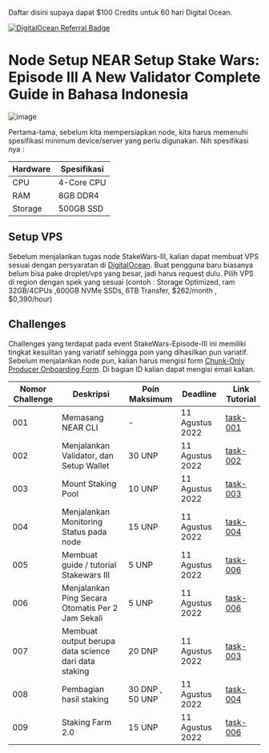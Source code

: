 <p align="left">Daftar disini supaya dapat $100 Credits untuk 60 hari Digital Ocean.</p>
<p align="left"><a href="https://www.digitalocean.com/?refcode=3e669f831302&utm_campaign=Referral_Invite&utm_medium=Referral_Program&utm_source=badge"><img src="https://web-platforms.sfo2.digitaloceanspaces.com/WWW/Badge%202.svg" alt="DigitalOcean Referral Badge" /></a></p>

# Node Setup NEAR Setup Stake Wars: Episode III A New Validator Complete Guide in Bahasa Indonesia

![image](https://user-images.githubusercontent.com/100946299/180820007-7114510b-0c25-40cf-bc52-9d1534901156.png)

Pertama-tama, sebelum kita mempersiapkan node, kita harus memenuhi spesifikasi minimum device/server yang perlu digunakan. Nih spesifikasi nya :

| Hardware       | Spesifikasi       |
| -------------- | ---------------   |
| CPU            | 4-Core CPU        |
| RAM            | 8GB DDR4          |
| Storage        | 500GB SSD         |

## Setup VPS
Sebelum menjalankan tugas node StakeWars-III, kalian dapat membuat VPS sesuai dengan persyaratan di [DigitalOcean](https://www.digitalocean.com/?refcode=3e669f831302&utm_campaign=Referral_Invite&utm_medium=Referral_Program&utm_source=badge). Buat pengguna baru biasanya belum bisa pake droplet/vps yang besar, jadi harus request dulu. Pilih VPS di region dengan spek yang sesuai (contoh : Storage Optimized, ram 32GB/4CPUs ,600GB NVMe SSDs, 6TB Transfer, $262/month , $0,390/hour)

## Challenges

Challenges yang terdapat pada event StakeWars-Episode-III ini memiliki tingkat kesulitan yang variatif sehingga poin yang dihasilkan pun variatif. Sebelum menjalankan node pun, kalian harus mengisi form [Chunk-Only Producer Onboarding Form](https://nearprotocol1001.typeform.com/to/Z39N7cU9). Di bagian ID kalian dapat mengisi email kalian.

| Nomor Challenge                                                          | Deskripsi                                                                         | Poin Maksimum    | Deadline        | Link Tutorial  |
| ------------------------------------------------------------------------ | --------------------------------------------------------------------------------- | ---------------- | --------------- | -------------- |
| 001                                                                      | Memasang NEAR CLI                                                                 | \-               | 11 Agustus 2022 | [task-001](https://github.com/cbjohnson90/Testnet-Guides/blob/main/NEAR-StakeWars-III/Tasks/task-001.md) |
| 002                                                                      | Menjalankan Validator, dan Setup Wallet                                           | 30 UNP           | 11 Agustus 2022 | [task-002](https://github.com/cbjohnson90/Testnet-Guides/blob/main/NEAR-StakeWars-III/Tasks/task-002.md) |
| 003                                                                      | Mount Staking Pool                                                                | 10 UNP           | 11 Agustus 2022 | [task-003](https://github.com/cbjohnson90/Testnet-Guides/blob/main/NEAR-StakeWars-III/Tasks/task-003.md) |
| 004                                                                      | Menjalankan Monitoring Status pada node                                           | 15 UNP           | 11 Agustus 2022 | [task-004](https://github.com/cbjohnson90/Testnet-Guides/blob/main/NEAR-StakeWars-III/Tasks/task-004.md) |
| 005                                                                      | Membuat guide / tutorial Stakewars III                                            | 5 UNP            | 11 Agustus 2022 | [task-006](https://github.com/cbjohnson90/Testnet-Guides/blob/main/NEAR-StakeWars-III/Tasks/task-006.md) |
| 006                                                                      | Menjalankan Ping Secara Otomatis Per 2 Jam Sekali                                 | 5 UNP            | 11 Agustus 2022 | [task-006](https://github.com/cbjohnson90/Testnet-Guides/blob/main/NEAR-StakeWars-III/Tasks/task-006.md) |
| 007                                                                      | Membuat output berupa data science dari data staking                              | 20 DNP           | 11 Agustus 2022 | [task-003](https://github.com/cbjohnson90/Testnet-Guides/blob/main/NEAR-StakeWars-III/Tasks/task-003.md) |
| 008                                                                      | Pembagian hasil staking                                                           | 30 DNP , 50 UNP  | 11 Agustus 2022 | [task-004](https://github.com/cbjohnson90/Testnet-Guides/blob/main/NEAR-StakeWars-III/Tasks/task-004.md) |
| 009                                                                      | Staking Farm 2.0                                                                  | 15 UNP           | 11 Agustus 2022 | [task-006](https://github.com/cbjohnson90/Testnet-Guides/blob/main/NEAR-StakeWars-III/Tasks/task-006.md) |

